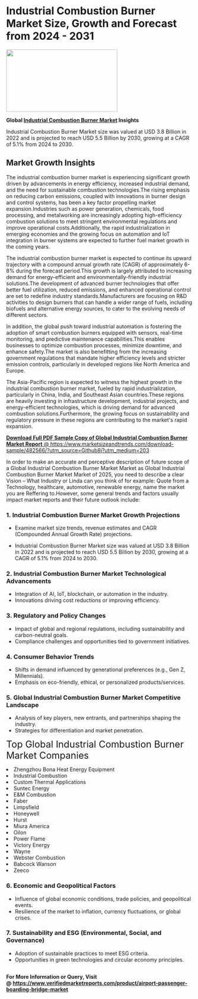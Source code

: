 <H1>Industrial Combustion Burner Market Size, Growth and Forecast from 2024 - 2031</H1><img class="aligncenter size-medium wp-image-584254" src="https://thirdeyenews.in/wp-content/uploads/2024/09/Global-Market-Research-300x168.jpeg" alt="" width="300" height="168" /><p><strong>Global&nbsp;<a href="https://www.marketsizeandtrends.com/download-sample/482566/?utm_source=Github8j?utm_medium=203">Industrial Combustion Burner Market</a> Insights</strong></p><p>Industrial Combustion Burner Market size was valued at USD 3.8 Billion in 2022 and is projected to reach USD 5.5 Billion by 2030, growing at a CAGR of 5.1% from 2024 to 2030.</p><p><h2>Market Growth Insights</h2> <p>The industrial combustion burner market is experiencing significant growth driven by advancements in energy efficiency, increased industrial demand, and the need for sustainable combustion technologies.The rising emphasis on reducing carbon emissions, coupled with innovations in burner design and control systems, has been a key factor propelling market expansion.Industries such as power generation, chemicals, food processing, and metalworking are increasingly adopting high-efficiency combustion solutions to meet stringent environmental regulations and improve operational costs.Additionally, the rapid industrialization in emerging economies and the growing focus on automation and IoT integration in burner systems are expected to further fuel market growth in the coming years.</p> <p><a href="#"></a></p> <p>The industrial combustion burner market is expected to continue its upward trajectory with a compound annual growth rate (CAGR) of approximately 6-8% during the forecast period.This growth is largely attributed to increasing demand for energy-efficient and environmentally-friendly industrial solutions.The development of advanced burner technologies that offer better fuel utilization, reduced emissions, and enhanced operational control are set to redefine industry standards.Manufacturers are focusing on R&D activities to design burners that can handle a wider range of fuels, including biofuels and alternative energy sources, to cater to the evolving needs of different sectors.</p> <p>In addition, the global push toward industrial automation is fostering the adoption of smart combustion burners equipped with sensors, real-time monitoring, and predictive maintenance capabilities.This enables businesses to optimize combustion processes, minimize downtime, and enhance safety.The market is also benefitting from the increasing government regulations that mandate higher efficiency levels and stricter emission controls, particularly in developed regions like North America and Europe.</p> <p>The Asia-Pacific region is expected to witness the highest growth in the industrial combustion burner market, fueled by rapid industrialization, particularly in China, India, and Southeast Asian countries.These regions are heavily investing in infrastructure development, industrial projects, and energy-efficient technologies, which is driving demand for advanced combustion solutions.Furthermore, the growing focus on sustainability and regulatory pressure in these regions are contributing to the market's rapid expansion.</p> <p><a href="#"></p><p><span class=""><strong>Download Full PDF Sample Copy of Global Industrial Combustion Burner Market Report</strong> @ <a href="https://www.marketsizeandtrends.com/download-sample/482566/?utm_source=Github8j?utm_medium=203" target="_blank">https://www.marketsizeandtrends.com/download-sample/482566/?utm_source=Github8j?utm_medium=203</a></span></p><p>In order to make an accurate and perceptive description of future scope of a Global&nbsp;Industrial Combustion Burner Market Market as Global&nbsp;Industrial Combustion Burner Market Market of 2025, you need to describe a clear Vision &ndash; What Industry or Linda can you think of for example: Quote from a Technology, healthcare, automotive, renewable energy, name the market you are Reffering to.However, some general trends and factors usually impact market reports and their future outlook include:</p><h3>1.&nbsp;<strong>Industrial Combustion Burner Market Growth Projections</strong></h3><ul><li>Examine market size trends, revenue estimates and CAGR (Compounded Annual Growth Rate) projections.</li><li><p>Industrial Combustion Burner Market size was valued at USD 3.8 Billion in 2022 and is projected to reach USD 5.5 Billion by 2030, growing at a CAGR of 5.1% from 2024 to 2030.</p></li></ul><h3>2.&nbsp;<strong>Industrial Combustion Burner Market Technological Advancements</strong></h3><ul><li>Integration of AI, IoT, blockchain, or automation in the industry.</li><li>Innovations driving cost reductions or improving efficiency.</li></ul><h3>3.&nbsp;<strong>Regulatory and Policy Changes</strong></h3><ul><li>Impact of global and regional regulations, including sustainability and carbon-neutral goals.</li><li>Compliance challenges and opportunities tied to government initiatives.</li></ul><h3>4.&nbsp;<strong>Consumer Behavior Trends</strong></h3><ul><li>Shifts in demand influenced by generational preferences (e.g., Gen Z, Millennials).</li><li>Emphasis on eco-friendly, ethical, or personalized products/services.</li></ul><h3>5.&nbsp;<strong>Global Industrial Combustion Burner Market Competitive Landscape</strong></h3><ul><li>Analysis of key players, new entrants, and partnerships shaping the industry.</li><li>Strategies for differentiation and market penetration.</li></ul><p data-pm-slice="1 1 []"><span style="color: inherit; font-family: inherit; font-size: 25px;">Top Global Industrial Combustion Burner Market Companies</span></p><div class="" data-test-id=""><p><li>Zhengzhou Bona Heat Energy Equipment</li><li> Industrial Combustion</li><li> Custom Thermal Applications</li><li> Suntec Energy</li><li> E&M Combustion</li><li> Faber</li><li> Limpsfield</li><li> Honeywell</li><li> Hurst</li><li> Miura America</li><li> Oilon</li><li> Power Flame</li><li> Victory Energy</li><li> Wayne</li><li> Webster Combustion</li><li> Babcock Wanson</li><li> Zeeco</li></p></div><h3>6.&nbsp;<strong>Economic and Geopolitical Factors</strong></h3><ul><li>Influence of global economic conditions, trade policies, and geopolitical events.</li><li>Resilience of the market to inflation, currency fluctuations, or global crises.</li></ul><h3>7.&nbsp;<strong>Sustainability and ESG (Environmental, Social, and Governance)</strong></h3><ul><li>Adoption of sustainable practices to meet ESG criteria.</li><li>Opportunities in green technologies and circular economy principles.</li></ul><h2><strong style="font-size: 14px;">For More Information or Query, Visit @&nbsp;</strong><a style="background-color: #ffffff; font-size: 14px;" href="https://www.marketsizeandtrends.com/report/industrial-combustion-burner-market/" target="_blank">https://www.verifiedmarketreports.com/product/airport-passenger-boarding-bridge-market</a></h2>